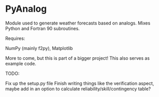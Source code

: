 PyAnalog
========

Module used to generate weather forecasts based on analogs. Mixes Python and Fortran 90 subroutines.

Requires:

NumPy (mainly f2py),
Matplotlib


More to come, but this is part of a bigger project! This also serves as example code.

TODO:

Fix up the setup.py file
Finish writing things like the verification aspect, maybe add in an option to calculate reliability/skill/contingency table?
